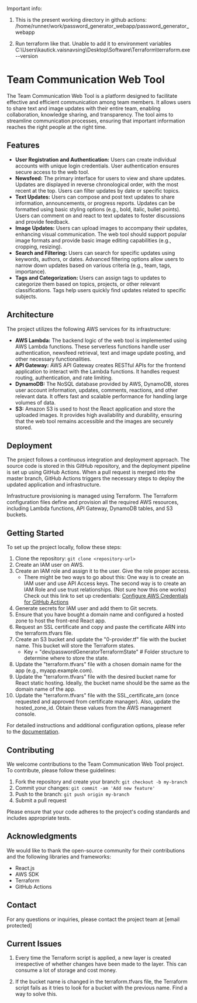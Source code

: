 Important info:

1. This is the present working directory in github actions:
    /home/runner/work/password_generator_webapp/password_generator_webapp

2. Run terraform like that. Unable to add it to environment variables
    C:\Users\kautick.vaisnavsing\Desktop\Software\Terraform\terraform.exe --version


# Team Communication Web Tool

The Team Communication Web Tool is a platform designed to facilitate effective and efficient communication among team members. It allows users to share text and image updates with their entire team, enabling collaboration, knowledge sharing, and transparency. The tool aims to streamline communication processes, ensuring that important information reaches the right people at the right time.

## Features

- **User Registration and Authentication:** Users can create individual accounts with unique login credentials. User authentication ensures secure access to the web tool.
- **Newsfeed:** The primary interface for users to view and share updates. Updates are displayed in reverse chronological order, with the most recent at the top. Users can filter updates by date or specific topics.
- **Text Updates:** Users can compose and post text updates to share information, announcements, or progress reports. Updates can be formatted using basic styling options (e.g., bold, italic, bullet points). Users can comment on and react to text updates to foster discussions and provide feedback.
- **Image Updates:** Users can upload images to accompany their updates, enhancing visual communication. The web tool should support popular image formats and provide basic image editing capabilities (e.g., cropping, resizing).
- **Search and Filtering:** Users can search for specific updates using keywords, authors, or dates. Advanced filtering options allow users to narrow down updates based on various criteria (e.g., team, tags, importance).
- **Tags and Categorization:** Users can assign tags to updates to categorize them based on topics, projects, or other relevant classifications. Tags help users quickly find updates related to specific subjects.

## Architecture

The project utilizes the following AWS services for its infrastructure:

- **AWS Lambda:** The backend logic of the web tool is implemented using AWS Lambda functions. These serverless functions handle user authentication, newsfeed retrieval, text and image update posting, and other necessary functionalities.
- **API Gateway:** AWS API Gateway creates RESTful APIs for the frontend application to interact with the Lambda functions. It handles request routing, authentication, and rate limiting.
- **DynamoDB:** The NoSQL database provided by AWS, DynamoDB, stores user account information, updates, comments, reactions, and other relevant data. It offers fast and scalable performance for handling large volumes of data.
- **S3:** Amazon S3 is used to host the React application and store the uploaded images. It provides high availability and durability, ensuring that the web tool remains accessible and the images are securely stored.

## Deployment

The project follows a continuous integration and deployment approach. The source code is stored in this GitHub repository, and the deployment pipeline is set up using GitHub Actions. When a pull request is merged into the master branch, GitHub Actions triggers the necessary steps to deploy the updated application and infrastructure.

Infrastructure provisioning is managed using Terraform. The Terraform configuration files define and provision all the required AWS resources, including Lambda functions, API Gateway, DynamoDB tables, and S3 buckets.


## Getting Started

To set up the project locally, follow these steps:

1. Clone the repository: `git clone <repository-url>`
2. Create an IAM user on AWS.
3. Create an IAM role and assign it to the user. Give the role proper access.
   - There might be two ways to go about this: One way is to create an IAM user and use API Access keys.
     The second way is to create an IAM Role and use trust relationships. (Not sure how this one works)
     Check out this link to set up credentials: [Configure AWS Credentials for GitHub Actions](https://github.com/marketplace/actions/configure-aws-credentials-for-github-actions)
4. Generate secrets for IAM user and add them to Git secrets.
5. Ensure that you have bought a domain name and configured a hosted zone to host the front-end React app.
6. Request an SSL certificate and copy and paste the certificate ARN into the terraform.tfvars file.
7. Create an S3 bucket and update the "0-provider.tf" file with the bucket name. This bucket will store the Terraform states.
   - Key = "dev/passwordGeneratorTerraformState" # Folder structure to determine where to store the state.
8. Update the "terraform.tfvars" file with a chosen domain name for the app (e.g., myapp.example.com).
9. Update the "terraform.tfvars" file with the desired bucket name for React static hosting. Ideally, the bucket name should be the same as the domain name of the app.
10. Update the "terraform.tfvars" file with the SSL_certificate_arn (once requested and approved from certificate manager). Also, update the hosted_zone_id. Obtain these values from the AWS management console.


For detailed instructions and additional configuration options, please refer to the [documentation](docs/).

## Contributing

We welcome contributions to the Team Communication Web Tool project. To contribute, please follow these guidelines:

1. Fork the repository and create your branch: `git checkout -b my-branch`
2. Commit your changes: `git commit -am 'Add new feature'`
3. Push to the branch: `git push origin my-branch`
4. Submit a pull request

Please ensure that your code adheres to the project's coding standards and includes appropriate tests.

## Acknowledgments

We would like to thank the open-source community for their contributions and the following libraries and frameworks:

- React.js
- AWS SDK
- Terraform
- GitHub Actions

## Contact

For any questions or inquiries, please contact the project team at [email protected]

## Current Issues

1. Every time the Terraform script is applied, a new layer is created irrespective of whether changes have been made to the layer. This can consume a lot of storage and cost money.

2. If the bucket name is changed in the terraform.tfvars file, the Terraform script fails as it tries to look for a bucket with the previous name. Find a way to solve this.
